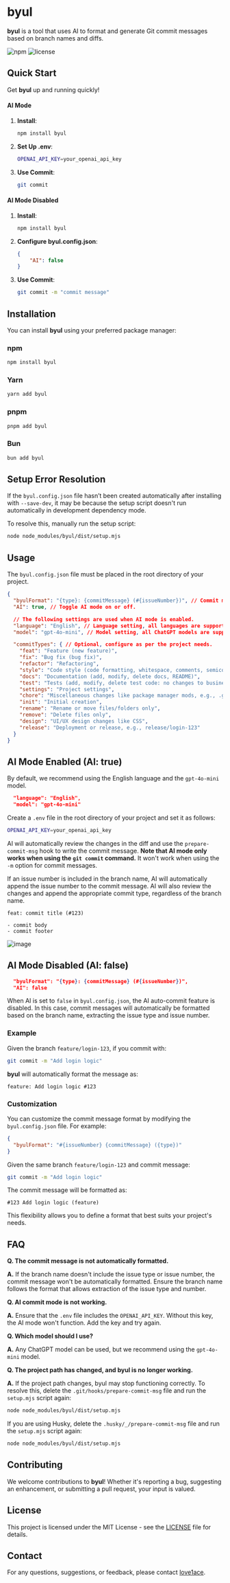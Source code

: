 # byul

**byul** is a tool that uses AI to format and generate Git commit messages based on branch names and diffs.

![npm](https://img.shields.io/npm/v/byul)
![license](https://img.shields.io/npm/l/byul)

## Quick Start

Get **byul** up and running quickly!

#### AI Mode

1. **Install**:
    ```bash
    npm install byul
    ```

2. **Set Up .env**:
    ```bash
    OPENAI_API_KEY=your_openai_api_key
    ```

3. **Use Commit**:
    ```bash
    git commit
    ```

#### AI Mode Disabled

1. **Install**:
    ```bash
    npm install byul
    ```

2. **Configure byul.config.json**:
    ```json
    {
        "AI": false
    }
    ```

3. **Use Commit**:
    ```bash
    git commit -m "commit message"
    ```

## Installation

You can install **byul** using your preferred package manager:

### npm

```bash
npm install byul
```

### Yarn

```bash
yarn add byul
```

### pnpm

```bash
pnpm add byul
```

### Bun

```bash
bun add byul
```

## Setup Error Resolution

If the `byul.config.json` file hasn’t been created automatically after installing with `--save-dev`, it may be because the setup script doesn't run automatically in development dependency mode.

To resolve this, manually run the setup script:

```bash
node node_modules/byul/dist/setup.mjs
```

## Usage

The `byul.config.json` file must be placed in the root directory of your project.

```json
{
  "byulFormat": "{type}: {commitMessage} (#{issueNumber})", // Commit message is formatted based on this when AI mode is off.
  "AI": true, // Toggle AI mode on or off.

  // The following settings are used when AI mode is enabled.
  "language": "English", // Language setting, all languages are supported.
  "model": "gpt-4o-mini", // Model setting, all ChatGPT models are supported.

  "commitTypes": { // Optional, configure as per the project needs.
    "feat": "Feature (new feature)",
    "fix": "Bug fix (bug fix)",
    "refactor": "Refactoring",
    "style": "Code style (code formatting, whitespace, comments, semicolons: no changes to business logic)",
    "docs": "Documentation (add, modify, delete docs, README)",
    "test": "Tests (add, modify, delete test code: no changes to business logic)",
    "settings": "Project settings",
    "chore": "Miscellaneous changes like package manager mods, e.g., .gitignore",
    "init": "Initial creation",
    "rename": "Rename or move files/folders only",
    "remove": "Delete files only",
    "design": "UI/UX design changes like CSS",
    "release": "Deployment or release, e.g., release/login-123"
  }
}
```

## AI Mode Enabled (AI: true)

By default, we recommend using the English language and the `gpt-4o-mini` model.

```json
  "language": "English",
  "model": "gpt-4o-mini"
```

Create a `.env` file in the root directory of your project and set it as follows:

```bash
OPENAI_API_KEY=your_openai_api_key
```

AI will automatically review the changes in the diff and use the `prepare-commit-msg` hook to write the commit message. **Note that AI mode only works when using the `git commit` command.** It won't work when using the `-m` option for commit messages.

If an issue number is included in the branch name, AI will automatically append the issue number to the commit message. AI will also review the changes and append the appropriate commit type, regardless of the branch name.

```
feat: commit title (#123)

- commit body
- commit footer
```

![image](image.png)

## AI Mode Disabled (AI: false)

```json
  "byulFormat": "{type}: {commitMessage} (#{issueNumber})",
  "AI": false
```

When AI is set to `false` in `byul.config.json`, the AI auto-commit feature is disabled. In this case, commit messages will automatically be formatted based on the branch name, extracting the issue type and issue number.

### Example

Given the branch `feature/login-123`, if you commit with:

```bash
git commit -m "Add login logic"
```

**byul** will automatically format the message as:

```
feature: Add login logic #123
```

### Customization

You can customize the commit message format by modifying the `byul.config.json` file. For example:

```json
{
  "byulFormat": "#{issueNumber} {commitMessage} ({type})"
}
```

Given the same branch `feature/login-123` and commit message:

```bash
git commit -m "Add login logic"
```

The commit message will be formatted as:

```
#123 Add login logic (feature)
```

This flexibility allows you to define a format that best suits your project's needs.


## FAQ

**Q. The commit message is not automatically formatted.**

**A.** If the branch name doesn't include the issue type or issue number, the commit message won't be automatically formatted. Ensure the branch name follows the format that allows extraction of the issue type and number.

**Q. AI commit mode is not working.**

**A.** Ensure that the `.env` file includes the `OPENAI_API_KEY`. Without this key, the AI mode won't function. Add the key and try again.

**Q. Which model should I use?**

**A.** Any ChatGPT model can be used, but we recommend using the `gpt-4o-mini` model.

**Q. The project path has changed, and byul is no longer working.**

**A.** If the project path changes, byul may stop functioning correctly. To resolve this, delete the `.git/hooks/prepare-commit-msg` file and run the `setup.mjs` script again:

```bash
node node_modules/byul/dist/setup.mjs
```

If you are using Husky, delete the `.husky/_/prepare-commit-msg` file and run the `setup.mjs` script again:

```bash
node node_modules/byul/dist/setup.mjs
```

## Contributing

We welcome contributions to **byul**! Whether it's reporting a bug, suggesting an enhancement, or submitting a pull request, your input is valued.

## License

This project is licensed under the MIT License - see the [LICENSE](LICENSE) file for details.

## Contact

For any questions, suggestions, or feedback, please contact [love1ace](mailto:lovelacedud@gmail.com).